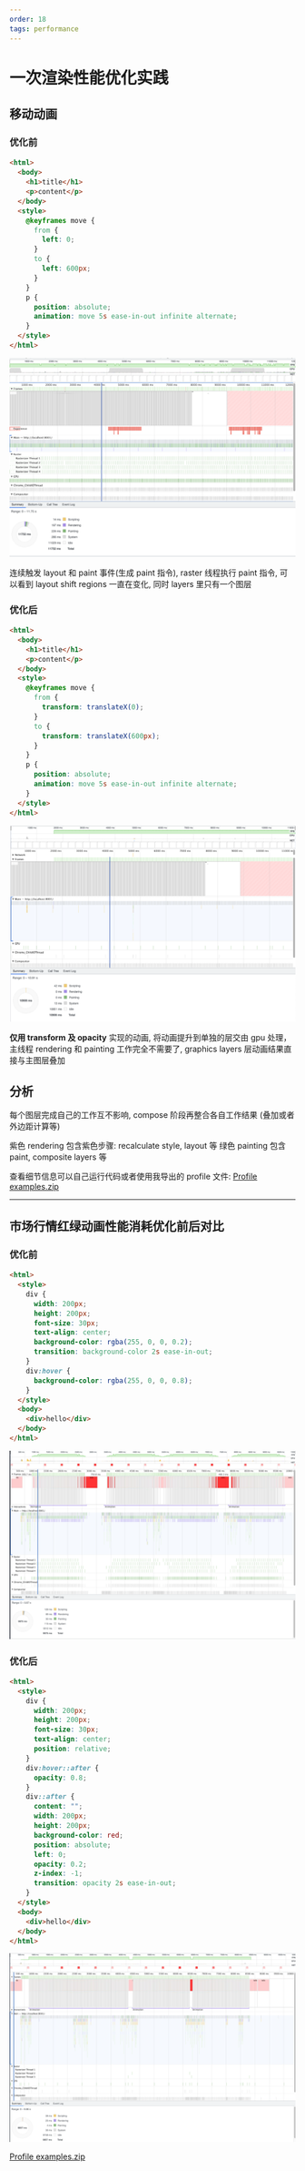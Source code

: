 ```yaml
---
order: 18
tags: performance
---
```


# 一次渲染性能优化实践

## 移动动画

### 优化前

```html
<html>
  <body>
    <h1>title</h1>
    <p>content</p>
  </body>
  <style>
    @keyframes move {
      from {
        left: 0;
      }
      to {
        left: 600px;
      }
    }
    p {
      position: absolute;
      animation: move 5s ease-in-out infinite alternate;
    }
  </style>
</html>
```

![image](../assets/images/2022-1-1.png)

连续触发 layout 和 paint 事件(生成 paint 指令), raster 线程执行 paint 指令, 可以看到 layout shift regions 一直在变化, 同时 layers 里只有一个图层

### 优化后

```html
<html>
  <body>
    <h1>title</h1>
    <p>content</p>
  </body>
  <style>
    @keyframes move {
      from {
        transform: translateX(0);
      }
      to {
        transform: translateX(600px);
      }
    }
    p {
      position: absolute;
      animation: move 5s ease-in-out infinite alternate;
    }
  </style>
</html>
```

![image](../assets/images/2022-1-3.png)

**仅用 transform 及 opacity** 实现的动画, 将动画提升到单独的层交由 gpu 处理，主线程 rendering 和 painting 工作完全不需要了, graphics layers 层动画结果直接与主图层叠加

## 分析

每个图层完成自己的工作互不影响, compose 阶段再整合各自工作结果 (叠加或者外边距计算等)

紫色 rendering 包含紫色步骤: recalculate style, layout 等
绿色 painting 包含 paint, composite layers 等

查看细节信息可以自己运行代码或者使用我导出的 profile 文件: [Profile examples.zip](https://github.com/anson09/blog/files/8087383/Profile.examples.zip)

---

## 市场行情红绿动画性能消耗优化前后对比

### 优化前

```html
<html>
  <style>
    div {
      width: 200px;
      height: 200px;
      font-size: 30px;
      text-align: center;
      background-color: rgba(255, 0, 0, 0.2);
      transition: background-color 2s ease-in-out;
    }
    div:hover {
      background-color: rgba(255, 0, 0, 0.8);
    }
  </style>
  <body>
    <div>hello</div>
  </body>
</html>
```

![image](../assets/images/2022-1-4.png)

### 优化后

```html
<html>
  <style>
    div {
      width: 200px;
      height: 200px;
      font-size: 30px;
      text-align: center;
      position: relative;
    }
    div:hover::after {
      opacity: 0.8;
    }
    div::after {
      content: "";
      width: 200px;
      height: 200px;
      background-color: red;
      position: absolute;
      left: 0;
      opacity: 0.2;
      z-index: -1;
      transition: opacity 2s ease-in-out;
    }
  </style>
  <body>
    <div>hello</div>
  </body>
</html>
```

![image](../assets/images/2022-1-5.png)

[Profile examples.zip](https://github.com/anson09/blog/files/8106171/Profile.-.examples.zip)
